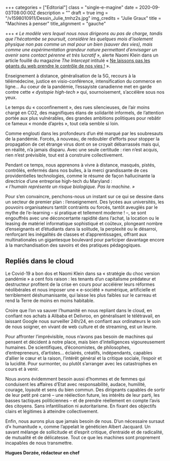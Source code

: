 +++
categories = ["Editorial"]
class = "single-e-magine"
date = 2020-09-03T08:00:00Z
description = ""
draft = true
img = "/v1598010911/Dessin_Julie_tmhz2s.jpg"
img_credits = "Julie Graux"
title = "Machines à penser"
title_alignment = "gauche"

+++
_« Le modèle vers lequel nous nous dirigeons au pas de charge, tandis que l’hécatombe se poursuit, considère les quelques mois d’isolement physique non pas comme un mal pour un bien (sauver des vies), mais comme une expérimentation grandeur nature permettant d’envisager un avenir sans contact pérenne et très lucratif_ », alerte Naomi Klein dans un article fouillé du magazine _The Intercept_ intitulé « [Ne laissons pas les géants du web prendre le contrôle de nos vies !](https://www.courrierinternational.com/long-format/long-format-naomi-klein-ne-laissons-pas-les-geants-du-web-prendre-le-controle-de-nos) ».

Enseignement à distance, généralisation de la 5G, recours à la télémédecine, justice en visio-conférence, intensification du commerce en ligne... Au coeur de la pandémie, l’essayiste canadienne met en garde contre cette _« dystopie high-tech »_ qui, sournoisement, s’accélère sous nos yeux.

Le temps du « coconfinement », des rues silencieuses, de l’air moins chargé en CO2, des magnifiques élans de solidarité informels, de l’attention portée aux plus vulnérables, des grandes ambitions politiques pour rebâtir ce fameux « monde d’après », tout cela semble si loin.

Comme englouti dans les profondeurs d’un été marqué par les soubresauts de la pandémie. Forcés, à nouveau, de redoubler d’efforts pour stopper la propagation de cet étrange virus dont on se croyait débarrassés mais qui, en réalité, n’a jamais disparu. Avec une seule certitude : rien n’est acquis, rien n’est prévisible, tout est à construire collectivement.

Pendant ce temps, nous apprenons à vivre à distance, masqués, pistés, contrôlés, enfermés dans nos bulles, à la merci grandissante de ces providentielles technologies, comme le résume de façon hallucinante la directrice d’une entreprise high-tech du Maryland :  
_« l’humain représente un risque biologique. Pas la machine. »_

Pour s’en convaincre, penchons-nous un instant sur ce qui se dessine dans un secteur de premier plan : l’enseignement. Des lycées aux universités, les pouvoirs organisateurs tantôt contraints ou forcés, tantôt aveuglés par le mythe de l’e-learning – si pratique et tellement moderne ! –, se sont engouffrés avec une déconcertante rapidité dans l’achat, la location ou le leasing de matériel informatique sophistiqué et coûteux, plongeant nombre d’enseignants et d’étudiants dans la solitude, la perplexité ou le désarroi, renforçant les inégalités de classes et d’apprentissages, offrant aux multinationales un gigantesque boulevard pour participer davantage encore à la marchandisation des savoirs et des pratiques pédagogiques.

## Repliés dans le cloud

Le Covid-19 a bon dos et Naomi Klein dans sa « stratégie du choc version pandémie » a cent fois raison : les tenants d’un capitalisme prédateur et destructeur profitent de la crise en cours pour accélérer leurs réformes néolibérales et nous imposer une « e-société » numérique, artificielle et terriblement déshumanisante, qui laisse les plus faibles sur le carreau et rend la Terre de moins en moins habitable.

Croire que l’on va sauver l’humanité en nous repliant dans le cloud, en confiant nos achats à Alibaba et Delivroo, en généralisant le télétravail, en laissant Google nous surveiller 24h/24, en confiant aux ordinateurs le soin de nous soigner, en vivant de web culture et de streaming, est un leurre.

Pour affronter l’imprévisible, nous n’avons pas besoin de machines qui pensent et décident à notre place, mais bien d’intelligences vigoureusement humaines. De scientifiques, d’économistes, de philosophes, d’entrepreneurs, d’artistes... éclairés, créatifs, indépendants, capables d’allier le cœur et la raison, l’intérêt général et la critique sociale, l’espoir et la lucidité. Pour surmonter, ou plutôt s’arranger avec les catastrophes en cours et à venir.

Nous avons évidemment besoin aussi d’hommes et de femmes qui conduisent les affaires d’Etat avec responsabilité, audace, humilité, courage, loyauté et sens du bien commun. Des dirigeants capables de sortir de leur petit pré carré – une réélection future, les intérêts de leur parti, les basses tactiques politiciennes – et de prendre réellement en compte l’avis des citoyens. Sans infantilisation ni autoritarisme. En fixant des objectifs clairs et légitimes à atteindre collectivement.

Enfin, nous aurons plus que jamais besoin de nous. D’un nécessaire sursaut d’« humanitude », comme l’appelait le généticien Albert Jacquard. Un savant mélange de sollicitude et d’esprit critique, d’entraide et de radicalité, de mutualité et de délicatesse. Tout ce que les machines sont proprement incapables de nous transmettre.

**Hugues Dorzée, rédacteur en chef**